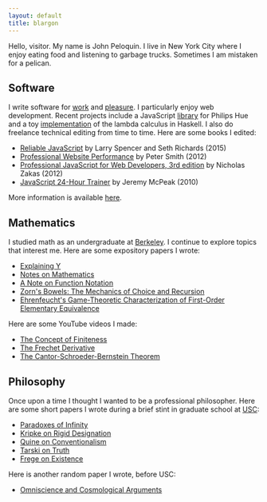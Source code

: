 ```yaml
---
layout: default
title: blargon
---
```


Hello, visitor. My name is John Peloquin. I live in New York City where I enjoy eating food and listening to garbage trucks. Sometimes I am mistaken for a pelican.

## Software

I write software for [work][covera] and [pleasure][github]. I particularly enjoy web development. Recent projects include a JavaScript [library][jshue] for Philips Hue and a toy [implementation][lambda] of the lambda calculus in Haskell. I also do freelance technical editing from time to time. Here are some books I edited:

- [Reliable JavaScript][books.reliablejs] by Larry Spencer and Seth Richards (2015)
- [Professional Website Performance][books.properf] by Peter Smith (2012)
- [Professional JavaScript for Web Developers, 3rd edition][books.projs] by Nicholas Zakas (2012)
- [JavaScript 24-Hour Trainer][books.js24hr] by Jeremy McPeak (2010)

More information is available [here][linkedin].

## Mathematics

I studied math as an undergraduate at [Berkeley][ucb]. I continue to explore topics that interest me. Here are some expository papers I wrote:

- [Explaining Y][math.y]
- [Notes on Mathematics][math.notes]
- [A Note on Function Notation][math.functions]
- [Zorn's Bowels: The Mechanics of Choice and Recursion][math.zorn]
- [Ehrenfeucht's Game-Theoretic Characterization of First-Order Elementary Equivalence][math.ehrenfeucht]

Here are some YouTube videos I made:

- [The Concept of Finiteness][math.vid.finite]
- [The Frechet Derivative][math.vid.frechet]
- [The Cantor-Schroeder-Bernstein Theorem][math.vid.bernstein]

## Philosophy

Once upon a time I thought I wanted to be a professional philosopher. Here are some short papers I wrote during a brief stint in graduate school at [USC][usc]:

- [Paradoxes of Infinity][phil.infinite]
- [Kripke on Rigid Designation][phil.kripke]
- [Quine on Conventionalism][phil.quine]
- [Tarski on Truth][phil.tarski]
- [Frege on Existence][phil.frege]

Here is another random paper I wrote, before USC:

- [Omniscience and Cosmological Arguments][phil.omniscience]

[covera]: http://coverahealth.com/
[github]: http://github.com/blargoner
[linkedin]: http://linkedin.com/in/jpeloquin
[ucb]: http://math.berkeley.edu/
[usc]: http://dornsife.usc.edu/phil/

[jshue]: http://github.com/blargoner/jshue
[lambda]: http://github.com/blargoner/lambda

[books.reliablejs]: http://www.wiley.com/WileyCDA/WileyTitle/productCd-1119028728.html
[books.properf]: http://shop.oreilly.com/product/9781118487525.do
[books.projs]: http://www.wiley.com/WileyCDA/WileyTitle/productCd-1118026691.html
[books.js24hr]: http://www.wiley.com/WileyCDA/WileyTitle/productCd-0470647833.html

[math.y]: https://github.com/blargoner/math-y/blob/master/y.pdf
[math.notes]: https://github.com/blargoner/math-notes/blob/master/notes.pdf
[math.functions]: https://github.com/blargoner/math-functions/blob/master/groupactions.pdf
[math.zorn]: https://github.com/blargoner/math-zorn/blob/master/zorn.pdf
[math.ehrenfeucht]: https://github.com/blargoner/math-ehrenfeucht/blob/master/ehrenfeucht.pdf

[math.vid.finite]: https://youtu.be/oqcm5PT-fM8
[math.vid.frechet]: https://youtu.be/52AtbAkQ6MU
[math.vid.bernstein]: https://youtu.be/IkoKttTDuxE

[phil.infinite]: papers/phil/infinite.pdf
[phil.kripke]: papers/phil/kripke_designation.pdf
[phil.quine]: papers/phil/quine_conventionalism.pdf
[phil.tarski]: papers/phil/tarski_truth.pdf
[phil.frege]: papers/phil/frege_existence.pdf
[phil.omniscience]: papers/phil/omniscience.pdf
